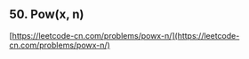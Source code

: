 **50. Pow(x, n)**  
---
[https://leetcode-cn.com/problems/powx-n/](https://leetcode-cn.com/problems/powx-n/)  

